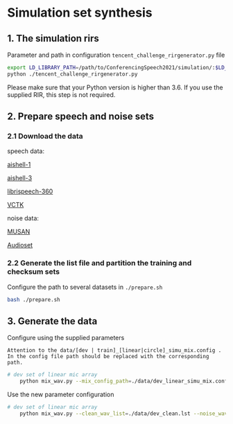 
# Simulation set synthesis

## 1. The simulation rirs
Parameter and path in configuration `tencent_challenge_rirgenerator.py` file

```bash 
export LD_LIBRARY_PATH=/path/to/ConferencingSpeech2021/simulation/:$LD_LIBRARY_PATH
python ./tencent_challenge_rirgenerator.py
```
Please make sure that your Python version is higher than 3.6. If you use the supplied RIR, this step is not required.

## 2. Prepare speech and noise sets
### 2.1 Download the data
speech data:

[aishell-1](http://openslr.org/33/) 

[aishell-3](http://openslr.org/93/)

[librispeech-360](http://openslr.org/12/)

[VCTK](https://doi.org/10.7488/ds/2645)


noise data: 

[MUSAN](http://openslr.org/17/)

[Audioset](https://github.com/marc-moreaux/audioset_raw)

### 2.2 Generate the list file and partition the training and checksum sets

Configure the path to several datasets in `./prepare.sh`

```bash
bash ./prepare.sh
```


## 3. Generate the data

Configure using the supplied parameters
```
Attention to the data/[dev | train]_[linear|circle]_simu_mix.config . In the config file path should be replaced with the corresponding path.
```
```bash
# dev set of linear mic array 
    python mix_wav.py --mix_config_path=./data/dev_linear_simu_mix.config --save_dir=./data/wavs/dev/simu_linear/ --chunk_len=6 --generate_config=False 
```


Use the new parameter configuration

```bash 
# dev set of linear mic array 
    python mix_wav.py --clean_wav_list=./data/dev_clean.lst --noise_wav_list=./data/dev_noise.lst --rir_wav_list=./data/dev_linear_rir.lst --mix_config_path=./data/dev_linear_simu_mix.config --save_dir=./data/wavs/dev/simu_linear --chunk_len=6 --generate_config=True 
```
